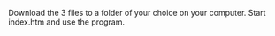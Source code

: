 Download the 3 files to a folder of your choice on your computer. Start index.htm and use the program.
